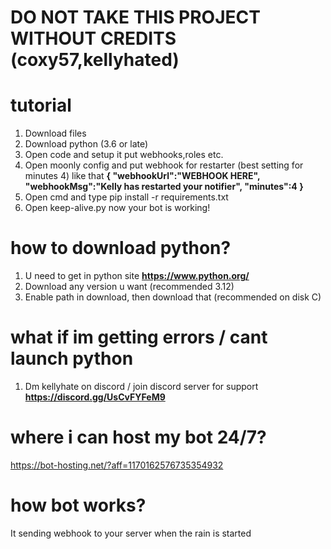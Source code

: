# DO NOT TAKE THIS PROJECT WITHOUT CREDITS (coxy57,kellyhated)

# tutorial
1. Download files
2. Download python (3.6 or late)
3. Open code and setup it put webhooks,roles etc.
4. Open moonly config and put webhook for restarter (best setting for minutes 4) like that
**{
    "webhookUrl":"WEBHOOK HERE",
    "webhookMsg":"Kelly has restarted your notifier",
    "minutes":4
}**
5. Open cmd and type pip install -r requirements.txt
6. Open keep-alive.py now your bot is working!

# how to download python? 
1. U need to get in python site **https://www.python.org/**
2. Download any version u want (recommended 3.12)
3. Enable path in download, then download that (recommended on disk C)

# what if im getting errors / cant launch python
1. Dm kellyhate on discord / join discord server for support **https://discord.gg/UsCvFYFeM9**

# where i can host my bot 24/7?
https://bot-hosting.net/?aff=1170162576735354932

# how bot works?
It sending webhook to your server when the rain is started



